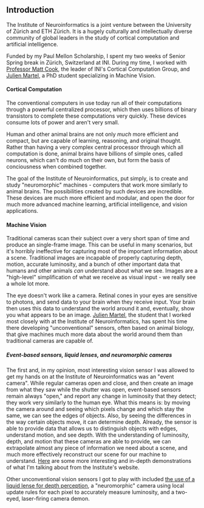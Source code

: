 ## Introduction

The Institute of Neuroinformatics is a joint venture between the University of Zürich and ETH Zürich. It is a hugely culturally and intellectually diverse community of global leaders in the study of cortical computation and artificial intelligence.

Funded by my Paul Mellon Scholarship, I spent my two weeks of Senior Spring break in Zürich, Switzerland at INI. During my time, I worked with [Professor Matt Cook](https://www.ini.uzh.ch/people/cook), the leader of INI's Cortical Computation Group, and [Julien Martel](https://www.ini.uzh.ch/people/jmartel), a PhD student specializing in Machine Vision.

#### Cortical Computation

The conventional computers in use today run all of their computations through a powerful centralized processor, which then uses billions of binary transistors to complete these computations very quickly. These devices consume lots of power and aren't very small.

Human and other animal brains are not only *much* more efficient and compact, but are capable of learning, reasoning, and original thought. Rather than having a very complex central processor through which all computation is done, animal brains have billions of simple ones, called neurons, which can't do much on their own, but form the basis of conciousness when combined together.

The goal of the Institute of Neuroinformatics, put simply, is to create and study "neuromorphic" machines - computers that work more similarly to animal brains. The possibilities created by such devices are incredible. These devices are much more efficient and modular, and open the door for much more advanced machine learning, artificial intelligence, and vision applications.

#### Machine Vision

Traditional cameras scan their subject over a very short span of time and produce an single-frame image. This can be useful in many scenarios, but it's horribly ineffective for capturing most of the important information about a scene. Traditional images are incapable of properly capturing depth, motion, accurate luminosity, and a bunch of other important data that humans and other animals *can* understand about what we see. Images are a "high-level" simplification of what we receive as visual input - we really see a whole lot more.

The eye doesn't work like a camera. Retinal cones in your eyes are sensitive to photons, and send data to your brain when they receive input. Your brain then uses this data to understand the world around it and, eventually, show you what appears to be an image. [Julien Martel](https://www.ini.uzh.ch/people/jmartel), the student that I worked most closely with at the Institute of Neuroinformatics, has spent his time there developing "unconventional" sensors, often based on animal biology, that give machines much more data about the world around them than traditional cameras are capable of.

##### Event-based sensors, liquid lenses, and neuromorphic cameras

The first and, in my opinion, most interesting vision sensor I was allowed to get my hands on at the Institute of Neuroinformatics was an "event camera". While regular cameras open and close, and then create an image from what they saw while the shutter was open, event-based sensors remain always "open," and report any change in luminosity that they detect; they work very similarly to the human eye. What this means is: by moving the camera around and seeing which pixels change and which stay the same, we can see the edges of objects. Also, by seeing the differences in the way certain objects move, it can determine depth. Already, the sensor is able to provide data that allows us to distinguish objects with edges, understand motion, and see depth. With the understanding of luminosity, depth, and motion that these cameras are able to provide, we can extrapolate almost any piece of information we need about a scene, and much more effectively reconstruct our scene for our machine to understand. [Here](http://rpg.ifi.uzh.ch/research_dvs.html) are some more interesting and in-depth demonstrations of what I'm talking about from the Institute's website.

Other unconventional vision sensors I got to play with included [the use of a liquid lense for depth perception](http://ieeexplore.ieee.org/abstract/document/8050715/), a "neuromorphic" camera using local update rules for each pixel to accurately measure luminosity, and a two-eyed, laser-firing camera demon.